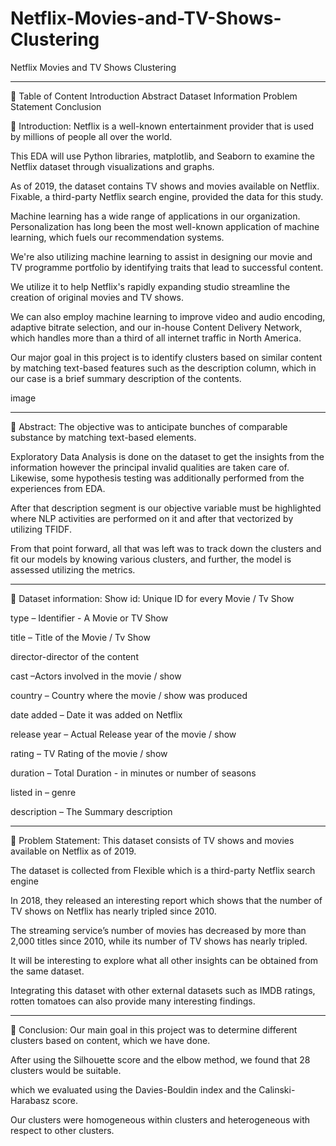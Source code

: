 # Netflix-Movies-and-TV-Shows-Clustering
Netflix Movies and TV Shows Clustering

-----------------------------------------------------
💾 Table of Content
Introduction
Abstract
Dataset Information
Problem Statement
Conclusion

📖 Introduction:
Netflix is a well-known entertainment provider that is used by millions of people all over the world.

This EDA will use Python libraries, matplotlib, and Seaborn to examine the Netflix dataset through visualizations and graphs.

As of 2019, the dataset contains TV shows and movies available on Netflix. Fixable, a third-party Netflix search engine, provided the data for this study.

Machine learning has a wide range of applications in our organization. Personalization has long been the most well-known application of machine learning, which fuels our recommendation systems.

We're also utilizing machine learning to assist in designing our movie and TV programme portfolio by identifying traits that lead to successful content.

We utilize it to help Netflix's rapidly expanding studio streamline the creation of original movies and TV shows.

We can also employ machine learning to improve video and audio encoding, adaptive bitrate selection, and our in-house Content Delivery Network, which handles more than a third of all internet traffic in North America.

Our major goal in this project is to identify clusters based on similar content by matching text-based features such as the description column, which in our case is a brief summary description of the contents.

image

-----------------------------------------------------

📖 Abstract:
The objective was to anticipate bunches of comparable substance by matching text-based elements.

Exploratory Data Analysis is done on the dataset to get the insights from the information however the principal invalid qualities are taken care of. Likewise, some hypothesis testing was additionally performed from the experiences from EDA.

After that description segment is our objective variable must be highlighted where NLP activities are performed on it and after that vectorized by utilizing TFIDF.

From that point forward, all that was left was to track down the clusters and fit our models by knowing various clusters, and further, the model is assessed utilizing the metrics.

-----------------------------------------------------

📖 Dataset information:
Show id: Unique ID for every Movie / Tv Show

type – Identifier - A Movie or TV Show

title – Title of the Movie / Tv Show

director-director of the content

cast –Actors involved in the movie / show

country – Country where the movie / show was produced

date added – Date it was added on Netflix

release year – Actual Release year of the movie / show

rating – TV Rating of the movie / show

duration – Total Duration - in minutes or number of seasons

listed in – genre

description – The Summary description

-----------------------------------------------------

📖 Problem Statement:
This dataset consists of TV shows and movies available on Netflix as of 2019.

The dataset is collected from Flexible which is a third-party Netflix search engine

In 2018, they released an interesting report which shows that the number of TV shows on Netflix has nearly tripled since 2010.

The streaming service’s number of movies has decreased by more than 2,000 titles since 2010, while its number of TV shows has nearly tripled.

It will be interesting to explore what all other insights can be obtained from the same dataset.

Integrating this dataset with other external datasets such as IMDB ratings, rotten tomatoes can also provide many interesting findings.

-----------------------------------------------------

📖 Conclusion:
Our main goal in this project was to determine different clusters based on content, which we have done.

After using the Silhouette score and the elbow method, we found that 28 clusters would be suitable.

which we evaluated using the Davies-Bouldin index and the Calinski-Harabasz score.

Our clusters were homogeneous within clusters and heterogeneous with respect to other clusters.


